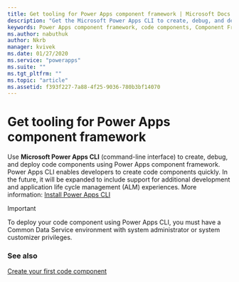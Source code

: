 ```yaml
---
title: Get tooling for Power Apps component framework | Microsoft Docs
description: "Get the Microsoft Power Apps CLI to create, debug, and deploy code components using Power Apps component framework."
keywords: Power Apps component framework, code components, Component Framework
ms.author: nabuthuk
author: Nkrb
manager: kvivek
ms.date: 01/27/2020
ms.service: "powerapps"
ms.suite: ""
ms.tgt_pltfrm: ""
ms.topic: "article"
ms.assetid: f393f227-7a88-4f25-9036-780b3bf14070
---
```


# Get tooling for Power Apps component framework

Use **Microsoft Power Apps CLI** (command-line interface) to create, debug, and deploy code components using Power Apps component framework. Power Apps CLI enables developers to create code components quickly. In the future, it will be expanded to include support for additional development and application life cycle management (ALM) experiences. More information: [Install Power Apps CLI](../common-data-service/powerapps-cli.md)

> [!IMPORTANT]
> To deploy your code component using Power Apps CLI, you must have a Common Data Service environment with system administrator or system customizer privileges.

### See also

[Create your first code component](implementing-controls-using-typescript.md)<br/>
